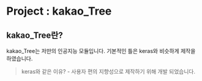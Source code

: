 # Project : kakao_Tree
kakao_Tree란?
--
kakao_Tree는 저만의 인공지능 모듈입니다.
기본적인 틀은 keras와 비슷하게 제작을 하였습니다.
> keras와 같은 이유? - 사용자 편의 지향성으로 제작하기 위해 개발 되었습니다.
